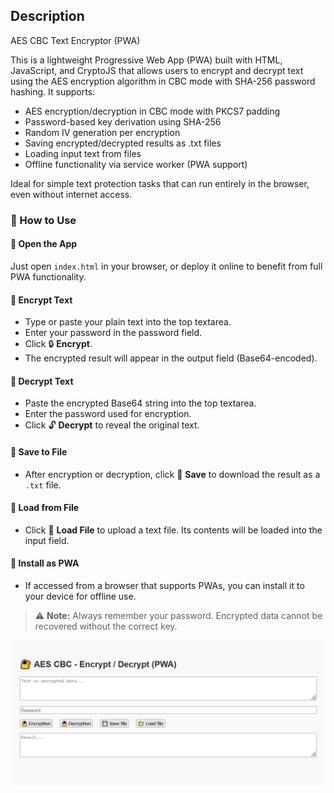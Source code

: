 ## Description ##

AES CBC Text Encryptor (PWA)

This is a lightweight Progressive Web App (PWA) built with HTML, JavaScript, and CryptoJS that allows users to encrypt and decrypt text using the AES encryption algorithm in CBC mode with SHA-256 password hashing. It supports:

*    AES encryption/decryption in CBC mode with PKCS7 padding
*   Password-based key derivation using SHA-256
*    Random IV generation per encryption
*   Saving encrypted/decrypted results as .txt files
*    Loading input text from files
*    Offline functionality via service worker (PWA support)

Ideal for simple text protection tasks that can run entirely in the browser, even without internet access.

### 🔧 How to Use

#### 🔹 Open the App
Just open `index.html` in your browser, or deploy it online to benefit from full PWA functionality.

#### 🔹 Encrypt Text
- Type or paste your plain text into the top textarea.
- Enter your password in the password field.
- Click 🔒 **Encrypt**.
- The encrypted result will appear in the output field (Base64-encoded).

#### 🔹 Decrypt Text
- Paste the encrypted Base64 string into the top textarea.
- Enter the password used for encryption.
- Click 🔓 **Decrypt** to reveal the original text.

#### 🔹 Save to File
- After encryption or decryption, click 💾 **Save** to download the result as a `.txt` file.

#### 🔹 Load from File
- Click 📁 **Load File** to upload a text file. Its contents will be loaded into the input field.

#### 🔹 Install as PWA
- If accessed from a browser that supports PWAs, you can install it to your device for offline use.

> ⚠️ **Note:** Always remember your password. Encrypted data cannot be recovered without the correct key.

![Alt Text](screenshot/screen.jpg)